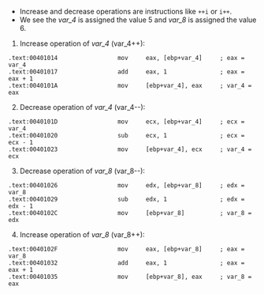 * Increase and decrease operations are instructions like ```++i``` or ```i++```.
* We see the *var_4* is assigned the value 5 and *var_8* is assigned the value 6.
1) Increase operation of *var_4* (var_4++):
```
.text:00401014                 mov     eax, [ebp+var_4]     ; eax = var_4
.text:00401017                 add     eax, 1               ; eax = eax + 1
.text:0040101A                 mov     [ebp+var_4], eax     ; var_4 = eax
```
2) Decrease operation of  *var_4* (var_4--):
```
.text:0040101D                 mov     ecx, [ebp+var_4]     ; ecx = var_4
.text:00401020                 sub     ecx, 1               ; ecx = ecx - 1
.text:00401023                 mov     [ebp+var_4], ecx     ; var_4 = ecx
```
3) Decrease operation of *var_8* (var_8--):
```
.text:00401026                 mov     edx, [ebp+var_8]     ; edx = var_8
.text:00401029                 sub     edx, 1               ; edx = edx - 1
.text:0040102C                 mov     [ebp+var_8]          ; var_8 = edx
```
4) Increase operation of  *var_8* (var_8++):
```
.text:0040102F                 mov     eax, [ebp+var_8]     ; eax = var_8
.text:00401032                 add     eax, 1               ; eax = eax + 1
.text:00401035                 mov     [ebp+var_8], eax     ; var_8 = eax
```